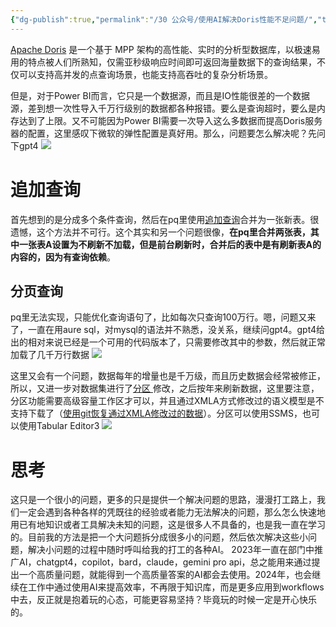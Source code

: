 ```yaml
---
{"dg-publish":true,"permalink":"/30 公众号/使用AI解决Doris性能不足问题/","tags":["数据加载","性能优化","分区","分页","其他","ai"]}
---
```


[Apache Doris](https://doris.apache.org/zh-CN/docs/dev/get-starting/what-is-apache-doris/) 是一个基于 MPP 架构的高性能、实时的分析型数据库，以极速易用的特点被人们所熟知，仅需亚秒级响应时间即可返回海量数据下的查询结果，不仅可以支持高并发的点查询场景，也能支持高吞吐的复杂分析场景。

但是，对于Power BI而言，它只是一个数据源，而且是IO性能很差的一个数据源，差到想一次性导入千万行级别的数据都各种报错。要么是查询超时，要么是内存达到了上限。又不可能因为Power BI需要一次导入这么多数据而提高Doris服务器的配置，这里感叹下微软的弹性配置是真好用。那么，问题要怎么解决呢？先问下gpt4
![](https://s2.loli.net/2024/01/07/xgY72sHGlTcEV9K.png)

# 追加查询 
首先想到的是分成多个条件查询，然后在pq里使用[追加查询](https://learn.microsoft.com/zh-cn/power-query/append-queries)合并为一张新表。很遗憾，这个方法并不可行。这个其实和另一个问题很像，**在pq里合并两张表，其中一张表A设置为不刷新不加载，但是前台刷新时，合并后的表中是有刷新表A的内容的，因为有查询依赖**。

## 分页查询
pq里无法实现，只能优化查询语句了，比如每次只查询100万行。嗯，问题又来了，一直在用aure sql，对mysql的语法并不熟悉，没关系，继续问gpt4。gpt4给出的相对来说已经是一个可用的代码版本了，只需要修改其中的参数，然后就正常加载了几千万行数据
![](https://s2.loli.net/2024/01/07/49H2SwRl1K8mpck.png)

这里又会有一个问题，数据每年的增量也是千万级，而且历史数据会经常被修正，所以，又进一步对数据集进行了[分区 ](https://learn.microsoft.com/zh-cn/analysis-services/tabular-models/partitions-ssas-tabular?view=asallproducts-allversions)修改，之后按年来刷新数据，这里要注意，分区功能需要高级容量工作区才可以，并且通过XMLA方式修改过的语义模型是不支持下载了（[使用git恢复通过XMLA修改过的数据](https://data-marc.com/2023/10/30/recover-your-xmla-modified-power-bi-dataset-with-these-git-integration-steps/)）。分区可以使用SSMS，也可以使用Tabular Editor3
![](https://s2.loli.net/2024/01/07/TU7325XFMWrnwxb.png)
# 思考
这只是一个很小的问题，更多的只是提供一个解决问题的思路，漫漫打工路上，我们一定会遇到各种各样的凭既往的经验或者能力无法解决的问题，那么怎么快速地用已有地知识或者工具解决未知的问题，这是很多人不具备的，也是我一直在学习的。目前我的方法是把一个大问题拆分成很多小的问题，然后依次解决这些小问题，解决小问题的过程中随时呼叫给我的打工的各种AI。
2023年一直在部门中推广AI，chatgpt4，copilot，bard，claude，gemini pro api，总之能用来通过提出一个高质量问题，就能得到一个高质量答案的AI都会去使用。2024年，也会继续在工作中通过使用AI来提高效率，不再限于知识库，而是更多应用到workflows中去，反正就是抱着玩的心态，可能更容易坚持？毕竟玩的时候一定是开心快乐的。


